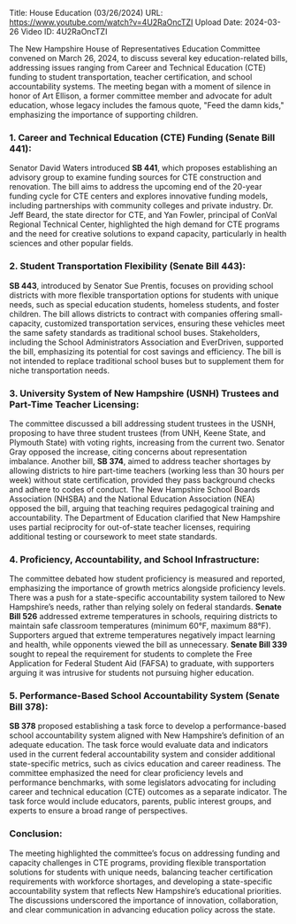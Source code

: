 Title: House Education (03/26/2024)
URL: https://www.youtube.com/watch?v=4U2RaOncTZI
Upload Date: 2024-03-26
Video ID: 4U2RaOncTZI

The New Hampshire House of Representatives Education Committee convened on March 26, 2024, to discuss several key education-related bills, addressing issues ranging from Career and Technical Education (CTE) funding to student transportation, teacher certification, and school accountability systems. The meeting began with a moment of silence in honor of Art Ellison, a former committee member and advocate for adult education, whose legacy includes the famous quote, "Feed the damn kids," emphasizing the importance of supporting children.

### **1. Career and Technical Education (CTE) Funding (Senate Bill 441):**
Senator David Waters introduced **SB 441**, which proposes establishing an advisory group to examine funding sources for CTE construction and renovation. The bill aims to address the upcoming end of the 20-year funding cycle for CTE centers and explores innovative funding models, including partnerships with community colleges and private industry. Dr. Jeff Beard, the state director for CTE, and Yan Fowler, principal of ConVal Regional Technical Center, highlighted the high demand for CTE programs and the need for creative solutions to expand capacity, particularly in health sciences and other popular fields.

### **2. Student Transportation Flexibility (Senate Bill 443):**
**SB 443**, introduced by Senator Sue Prentis, focuses on providing school districts with more flexible transportation options for students with unique needs, such as special education students, homeless students, and foster children. The bill allows districts to contract with companies offering small-capacity, customized transportation services, ensuring these vehicles meet the same safety standards as traditional school buses. Stakeholders, including the School Administrators Association and EverDriven, supported the bill, emphasizing its potential for cost savings and efficiency. The bill is not intended to replace traditional school buses but to supplement them for niche transportation needs.

### **3. University System of New Hampshire (USNH) Trustees and Part-Time Teacher Licensing:**
The committee discussed a bill addressing student trustees in the USNH, proposing to have three student trustees (from UNH, Keene State, and Plymouth State) with voting rights, increasing from the current two. Senator Gray opposed the increase, citing concerns about representation imbalance. Another bill, **SB 374**, aimed to address teacher shortages by allowing districts to hire part-time teachers (working less than 30 hours per week) without state certification, provided they pass background checks and adhere to codes of conduct. The New Hampshire School Boards Association (NHSBA) and the National Education Association (NEA) opposed the bill, arguing that teaching requires pedagogical training and accountability. The Department of Education clarified that New Hampshire uses partial reciprocity for out-of-state teacher licenses, requiring additional testing or coursework to meet state standards.

### **4. Proficiency, Accountability, and School Infrastructure:**
The committee debated how student proficiency is measured and reported, emphasizing the importance of growth metrics alongside proficiency levels. There was a push for a state-specific accountability system tailored to New Hampshire’s needs, rather than relying solely on federal standards. **Senate Bill 526** addressed extreme temperatures in schools, requiring districts to maintain safe classroom temperatures (minimum 60°F, maximum 88°F). Supporters argued that extreme temperatures negatively impact learning and health, while opponents viewed the bill as unnecessary. **Senate Bill 339** sought to repeal the requirement for students to complete the Free Application for Federal Student Aid (FAFSA) to graduate, with supporters arguing it was intrusive for students not pursuing higher education.

### **5. Performance-Based School Accountability System (Senate Bill 378):**
**SB 378** proposed establishing a task force to develop a performance-based school accountability system aligned with New Hampshire’s definition of an adequate education. The task force would evaluate data and indicators used in the current federal accountability system and consider additional state-specific metrics, such as civics education and career readiness. The committee emphasized the need for clear proficiency levels and performance benchmarks, with some legislators advocating for including career and technical education (CTE) outcomes as a separate indicator. The task force would include educators, parents, public interest groups, and experts to ensure a broad range of perspectives.

### **Conclusion:**
The meeting highlighted the committee’s focus on addressing funding and capacity challenges in CTE programs, providing flexible transportation solutions for students with unique needs, balancing teacher certification requirements with workforce shortages, and developing a state-specific accountability system that reflects New Hampshire’s educational priorities. The discussions underscored the importance of innovation, collaboration, and clear communication in advancing education policy across the state.